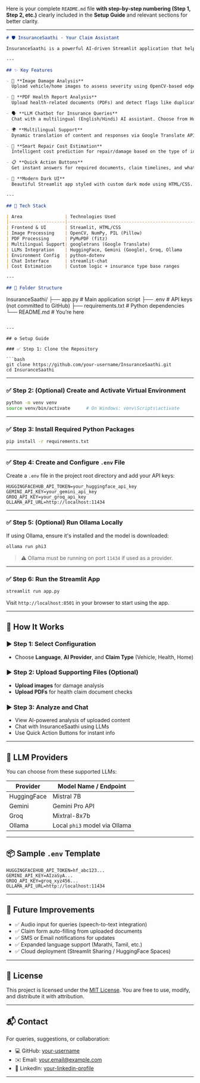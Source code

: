 Here is your complete `README.md` file **with step-by-step numbering (Step 1, Step 2, etc.)** clearly included in the **Setup Guide** and relevant sections for better clarity.

---

```markdown
# 🛡️ InsuranceSaathi - Your Claim Assistant

InsuranceSaathi is a powerful AI-driven Streamlit application that helps users file, understand, and manage their **insurance claims** in three major categories: **Vehicle**, **Health**, and **Home**. It combines the capabilities of Large Language Models (LLMs), intelligent document and image processing, multilingual translation, and cost estimation to simplify the complex insurance process.

---

## ✨ Key Features

- 📸 **Image Damage Analysis**  
  Upload vehicle/home images to assess severity using OpenCV-based edge density and image quality metrics.

- 🧾 **PDF Health Report Analysis**  
  Upload health-related documents (PDFs) and detect flags like duplicate bills, expired documents, or missing data.

- 🗣️ **LLM Chatbot for Insurance Queries**  
  Chat with a multilingual (English/Hindi) AI assistant. Choose from HuggingFace, Gemini, Groq, or Ollama for responses.

- 🌍 **Multilingual Support**  
  Dynamic translation of content and responses via Google Translate API (Hindi and English supported).

- 💸 **Smart Repair Cost Estimation**  
  Intelligent cost prediction for repair/damage based on the type of insurance claim and severity of analysis.

- 📋 **Quick Action Buttons**  
  Get instant answers for required documents, claim timelines, and what steps to take next.

- 🌙 **Modern Dark UI**  
  Beautiful Streamlit app styled with custom dark mode using HTML/CSS.

---

## 🔧 Tech Stack

| Area                | Technologies Used                                      |
|---------------------|--------------------------------------------------------|
| Frontend & UI       | Streamlit, HTML/CSS                                    |
| Image Processing    | OpenCV, NumPy, PIL (Pillow)                            |
| PDF Processing      | PyMuPDF (fitz)                                         |
| Multilingual Support| googletrans (Google Translate)                         |
| LLMs Integration    | HuggingFace, Gemini (Google), Groq, Ollama             |
| Environment Config  | python-dotenv                                          |
| Chat Interface      | streamlit-chat                                         |
| Cost Estimation     | Custom logic + insurance type base ranges              |

---

## 📁 Folder Structure

```

InsuranceSaathi/
├── app.py                # Main application script
├── .env                  # API keys (not committed to GitHub)
├── requirements.txt      # Python dependencies
└── README.md             # You’re here

````

---

## ⚙️ Setup Guide

### ✅ Step 1: Clone the Repository

```bash
git clone https://github.com/your-username/InsuranceSaathi.git
cd InsuranceSaathi
````

---

### ✅ Step 2: (Optional) Create and Activate Virtual Environment

```bash
python -m venv venv
source venv/bin/activate      # On Windows: venv\Scripts\activate
```

---

### ✅ Step 3: Install Required Python Packages

```bash
pip install -r requirements.txt
```

---

### ✅ Step 4: Create and Configure `.env` File

Create a `.env` file in the project root directory and add your API keys:

```env
HUGGINGFACEHUB_API_TOKEN=your_huggingface_api_key
GEMINI_API_KEY=your_gemini_api_key
GROQ_API_KEY=your_groq_api_key
OLLAMA_API_URL=http://localhost:11434
```

---

### ✅ Step 5: (Optional) Run Ollama Locally

If using Ollama, ensure it's installed and the model is downloaded:

```bash
ollama run phi3
```

> ⚠️ Ollama must be running on port `11434` if used as a provider.

---

### ✅ Step 6: Run the Streamlit App

```bash
streamlit run app.py
```

Visit `http://localhost:8501` in your browser to start using the app.

---

## 💬 How It Works

### ▶️ Step 1: Select Configuration

* Choose **Language**, **AI Provider**, and **Claim Type** (Vehicle, Health, Home)

### ▶️ Step 2: Upload Supporting Files (Optional)

* **Upload images** for damage analysis
* **Upload PDFs** for health claim document checks

### ▶️ Step 3: Analyze and Chat

* View AI-powered analysis of uploaded content
* Chat with InsuranceSaathi using LLMs
* Use Quick Action Buttons for instant info

---

## 🧠 LLM Providers

You can choose from these supported LLMs:

| Provider    | Model Name / Endpoint         |
| ----------- | ----------------------------- |
| HuggingFace | Mistral 7B                    |
| Gemini      | Gemini Pro API                |
| Groq        | Mixtral-8x7b                  |
| Ollama      | Local `phi3` model via Ollama |

---

## 📦 Sample `.env` Template

```env
HUGGINGFACEHUB_API_TOKEN=hf_abc123...
GEMINI_API_KEY=AIzaSyA...
GROQ_API_KEY=groq_xyz456...
OLLAMA_API_URL=http://localhost:11434
```

---

## 🚀 Future Improvements

* ✅ Audio input for queries (speech-to-text integration)
* ✅ Claim form auto-filling from uploaded documents
* ✅ SMS or Email notifications for updates
* ✅ Expanded language support (Marathi, Tamil, etc.)
* ✅ Cloud deployment (Streamlit Sharing / HuggingFace Spaces)

---

## 📜 License

This project is licensed under the [MIT License](LICENSE). You are free to use, modify, and distribute it with attribution.

---

## 📬 Contact

For queries, suggestions, or collaboration:

* 💻 GitHub: [your-username](https://github.com/thatChiragiscoding)
* ✉️ Email: [your.email@example.com](chiragas2005@gmail.com)
* 📱 LinkedIn: [your-linkedin-profile](https://www.linkedin.com/in/chiragsawant05/)

---


